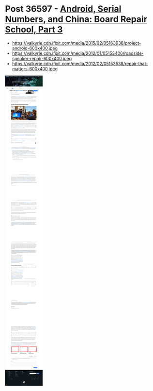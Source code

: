 # Post 36597 - [Android, Serial Numbers, and China: Board Repair School, Part 3](https://www.ifixit.com/News/36597/android-serial-numbers-and-china-board-repair-school-part-3)

- https://valkyrie.cdn.ifixit.com/media/2015/02/05163938/project-android-600x400.jpeg
- https://valkyrie.cdn.ifixit.com/media/2012/01/05153406/roadside-speaker-repair-600x400.jpeg
- https://valkyrie.cdn.ifixit.com/media/2012/02/05153538/repair-that-matters-600x400.jpeg

![screencap](screenshots/d1e780d3-1e21-4cf0-a482-d79934c5055c.png)

